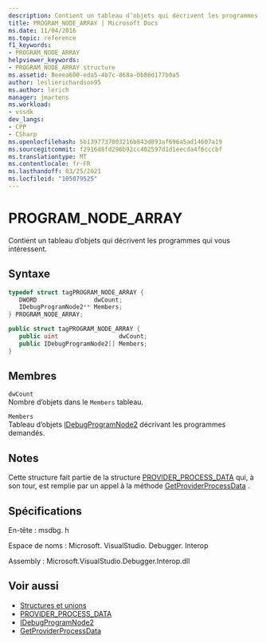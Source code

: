 ```yaml
---
description: Contient un tableau d’objets qui décrivent les programmes qui vous intéressent.
title: PROGRAM_NODE_ARRAY | Microsoft Docs
ms.date: 11/04/2016
ms.topic: reference
f1_keywords:
- PROGRAM_NODE_ARRAY
helpviewer_keywords:
- PROGRAM_NODE_ARRAY structure
ms.assetid: 8eeea600-eda5-4b7c-868a-0b86d177b0a5
author: leslierichardson95
ms.author: lerich
manager: jmartens
ms.workload:
- vssdk
dev_langs:
- CPP
- CSharp
ms.openlocfilehash: 5b1397737003216b843d893af696a5ad14607a19
ms.sourcegitcommit: f2916d8fd296b92cc402597d1d1eecda4f6cccbf
ms.translationtype: MT
ms.contentlocale: fr-FR
ms.lasthandoff: 03/25/2021
ms.locfileid: "105079525"
---
```

# <a name="program_node_array"></a>PROGRAM_NODE_ARRAY
Contient un tableau d’objets qui décrivent les programmes qui vous intéressent.

## <a name="syntax"></a>Syntaxe

```cpp
typedef struct tagPROGRAM_NODE_ARRAY {
   DWORD                dwCount;
   IDebugProgramNode2** Members;
} PROGRAM_NODE_ARRAY;
```

```csharp
public struct tagPROGRAM_NODE_ARRAY {
   public uint                 dwCount;
   public IDebugProgramNode2[] Members;
}
```

## <a name="members"></a>Membres
 `dwCount`\
 Nombre d’objets dans le `Members` tableau.

 `Members`\
 Tableau d’objets [IDebugProgramNode2](../../../extensibility/debugger/reference/idebugprogramnode2.md) décrivant les programmes demandés.

## <a name="remarks"></a>Notes
 Cette structure fait partie de la structure [PROVIDER_PROCESS_DATA](../../../extensibility/debugger/reference/provider-process-data.md) qui, à son tour, est remplie par un appel à la méthode [GetProviderProcessData](../../../extensibility/debugger/reference/idebugprogramprovider2-getproviderprocessdata.md) .

## <a name="requirements"></a>Spécifications
 En-tête : msdbg. h

 Espace de noms : Microsoft. VisualStudio. Debugger. Interop

 Assembly : Microsoft.VisualStudio.Debugger.Interop.dll

## <a name="see-also"></a>Voir aussi
- [Structures et unions](../../../extensibility/debugger/reference/structures-and-unions.md)
- [PROVIDER_PROCESS_DATA](../../../extensibility/debugger/reference/provider-process-data.md)
- [IDebugProgramNode2](../../../extensibility/debugger/reference/idebugprogramnode2.md)
- [GetProviderProcessData](../../../extensibility/debugger/reference/idebugprogramprovider2-getproviderprocessdata.md)
